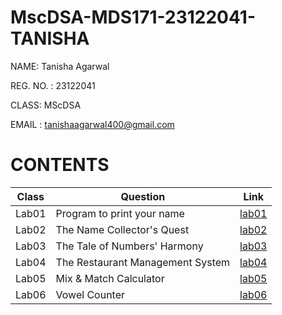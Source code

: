 # MscDSA-MDS171-23122041-TANISHA

NAME: Tanisha Agarwal

REG. NO. : 23122041

CLASS: MScDSA

EMAIL : tanishaagarwal400@gmail.com

# CONTENTS

|Class|Question|Link|
|-----|--------------------------------|--------------|
|Lab01|Program to print your name|[lab01](https://github.com/tanishaagarwal195/MscDSA-MDS171-23122041-TANISHA/blob/1c5907dc82fad055e8c97d9541fd53bdb36cb4ec/lab01.ipynb)|
|Lab02|The Name Collector's Quest|[lab02](https://github.com/tanishaagarwal195/MscDSA-MDS171-23122041-TANISHA/blob/1c5907dc82fad055e8c97d9541fd53bdb36cb4ec/lab02.ipynb)|
|Lab03|The Tale of Numbers' Harmony|[lab03](https://github.com/tanishaagarwal195/MscDSA-MDS171-23122041-TANISHA/blob/eba9cc4a947a422dfc36b1105fba70899f88c54a/lab03.ipynb)
|Lab04|The Restaurant Management System|[lab04](https://github.com/tanishaagarwal195/MscDSA-MDS171-23122041-TANISHA/blob/main/lab04.ipynb)
|Lab05|Mix & Match Calculator|[lab05](https://github.com/tanishaagarwal195/MscDSA-MDS171-23122041-TANISHA/blob/main/lab05.ipynb)
|Lab06|Vowel Counter|[lab06]()




